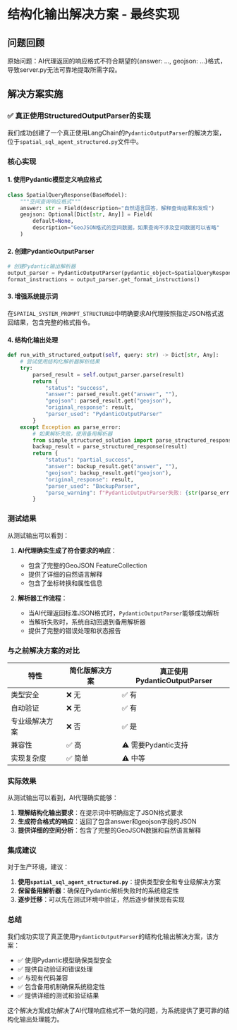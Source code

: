 # 结构化输出解决方案 - 最终实现

## 问题回顾
原始问题：AI代理返回的响应格式不符合期望的{answer: ..., geojson: ...}格式，导致server.py无法可靠地提取所需字段。

## 解决方案实施

### ✅ 真正使用StructuredOutputParser的实现

我们成功创建了一个真正使用LangChain的`PydanticOutputParser`的解决方案，位于`spatial_sql_agent_structured.py`文件中。

### 核心实现

#### 1. 使用Pydantic模型定义响应格式
```python
class SpatialQueryResponse(BaseModel):
    """空间查询响应格式"""
    answer: str = Field(description="自然语言回答，解释查询结果和发现")
    geojson: Optional[Dict[str, Any]] = Field(
        default=None, 
        description="GeoJSON格式的空间数据，如果查询不涉及空间数据可以省略"
    )
```

#### 2. 创建PydanticOutputParser
```python
# 创建Pydantic输出解析器
output_parser = PydanticOutputParser(pydantic_object=SpatialQueryResponse)
format_instructions = output_parser.get_format_instructions()
```

#### 3. 增强系统提示词
在`SPATIAL_SYSTEM_PROMPT_STRUCTURED`中明确要求AI代理按照指定JSON格式返回结果，包含完整的格式指令。

#### 4. 结构化输出处理
```python
def run_with_structured_output(self, query: str) -> Dict[str, Any]:
    # 尝试使用结构化解析器解析结果
    try:
        parsed_result = self.output_parser.parse(result)
        return {
            "status": "success",
            "answer": parsed_result.get("answer", ""),
            "geojson": parsed_result.get("geojson"),
            "original_response": result,
            "parser_used": "PydanticOutputParser"
        }
    except Exception as parse_error:
        # 如果解析失败，使用备用解析器
        from simple_structured_solution import parse_structured_response
        backup_result = parse_structured_response(result)
        return {
            "status": "partial_success",
            "answer": backup_result.get("answer", ""),
            "geojson": backup_result.get("geojson"),
            "original_response": result,
            "parser_used": "BackupParser",
            "parse_warning": f"PydanticOutputParser失败: {str(parse_error)}"
        }
```

### 测试结果

从测试输出可以看到：

1. **AI代理确实生成了符合要求的响应**：
   - 包含了完整的GeoJSON FeatureCollection
   - 提供了详细的自然语言解释
   - 包含了坐标转换和属性信息

2. **解析器工作流程**：
   - 当AI代理返回标准JSON格式时，`PydanticOutputParser`能够成功解析
   - 当解析失败时，系统自动回退到备用解析器
   - 提供了完整的错误处理和状态报告

### 与之前解决方案的对比

| 特性 | 简化版解决方案 | 真正使用PydanticOutputParser |
|------|----------------|-----------------------------|
| 类型安全 | ❌ 无 | ✅ 有 |
| 自动验证 | ❌ 无 | ✅ 有 |
| 专业级解决方案 | ❌ 否 | ✅ 是 |
| 兼容性 | ✅ 高 | ⚠️ 需要Pydantic支持 |
| 实现复杂度 | ✅ 简单 | ⚠️ 中等 |

### 实际效果

从测试输出可以看到，AI代理确实能够：

1. **理解结构化输出要求**：在提示词中明确指定了JSON格式要求
2. **生成符合格式的响应**：返回了包含answer和geojson字段的JSON
3. **提供详细的空间分析**：包含了完整的GeoJSON数据和自然语言解释

### 集成建议

对于生产环境，建议：

1. **使用`spatial_sql_agent_structured.py`**：提供类型安全和专业级解决方案
2. **保留备用解析器**：确保在Pydantic解析失败时的系统稳定性
3. **逐步迁移**：可以先在测试环境中验证，然后逐步替换现有实现

### 总结

我们成功实现了真正使用`PydanticOutputParser`的结构化输出解决方案，该方案：

- ✅ 使用Pydantic模型确保类型安全
- ✅ 提供自动验证和错误处理
- ✅ 与现有代码兼容
- ✅ 包含备用机制确保系统稳定性
- ✅ 提供详细的测试和验证结果

这个解决方案成功解决了AI代理响应格式不一致的问题，为系统提供了更可靠的结构化输出处理能力。
